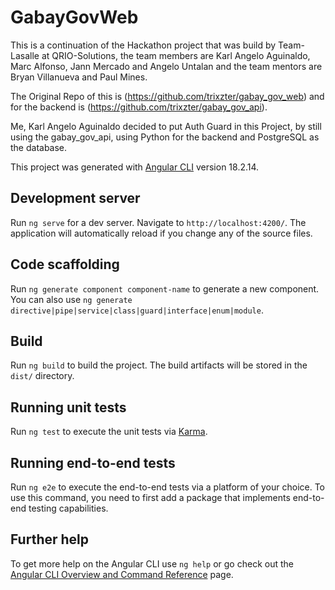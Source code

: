# GabayGovWeb

This is a continuation of the Hackathon project that was build by Team-Lasalle at QRIO-Solutions, the team members are Karl Angelo Aguinaldo, Marc Alfonso, Jann Mercado and Angelo Untalan and the team mentors are Bryan Villanueva and Paul Mines.

The Original Repo of this is (https://github.com/trixzter/gabay_gov_web) and for the backend is (https://github.com/trixzter/gabay_gov_api).

Me, Karl Angelo Aguinaldo decided to put Auth Guard in this Project, by still using the gabay_gov_api, using Python for the backend and PostgreSQL as the database.

This project was generated with [Angular CLI](https://github.com/angular/angular-cli) version 18.2.14.

## Development server

Run `ng serve` for a dev server. Navigate to `http://localhost:4200/`. The application will automatically reload if you change any of the source files.

## Code scaffolding

Run `ng generate component component-name` to generate a new component. You can also use `ng generate directive|pipe|service|class|guard|interface|enum|module`.

## Build

Run `ng build` to build the project. The build artifacts will be stored in the `dist/` directory.

## Running unit tests

Run `ng test` to execute the unit tests via [Karma](https://karma-runner.github.io).

## Running end-to-end tests

Run `ng e2e` to execute the end-to-end tests via a platform of your choice. To use this command, you need to first add a package that implements end-to-end testing capabilities.

## Further help

To get more help on the Angular CLI use `ng help` or go check out the [Angular CLI Overview and Command Reference](https://angular.dev/tools/cli) page.
